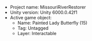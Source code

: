                                                                                                                                                                                                                                                       
<!-- UNITY CODE ASSIST INSTRUCTIONS START -->
- Project name: MissouriRiverRestorer
- Unity version: Unity 6000.0.42f1
- Active game object:
  - Name: Painted Lady Butterfly (15)
  - Tag: Untagged
  - Layer: Interactable
<!-- UNITY CODE ASSIST INSTRUCTIONS END -->